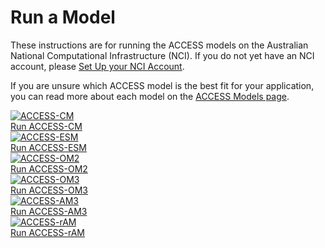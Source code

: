 # Run a Model
These instructions are for running the ACCESS models on the Australian National Computational Infrastructure (NCI). If you do not yet have an NCI account, please [Set Up your NCI Account](/getting_started/set_up_nci_account).

If you are unsure which ACCESS model is the best fit for your application, you can read more about each model on the [ACCESS Models page](/models/access_models).

<div class="card-container">
    <!-- Run ACCESS-CM -->
    <a href="run_access-cm2" class="vertical-card aspect-ratio1to1">
        <div class="card-image-container">
            <img class="img-contain with-padding white-background" src="/assets/model-config-logos/model_visualisation/access_cm_model_visualisation.png" alt="ACCESS-CM">
        </div>
        <div class="card-text-container bold">   
            Run ACCESS-CM
        </div>
    </a>
    <!-- Run ACCESS-ESM -->
    <a href="run_access-esm" class="vertical-card aspect-ratio1to1">
        <div class="card-image-container">
            <img class="img-contain with-padding white-background" src="/assets/model-config-logos/model_visualisation/access_esm_model_visualisation.png" alt="ACCESS-ESM">
        </div>
        <div class="card-text-container bold">   
            Run ACCESS-ESM
        </div>
    </a>
    <!-- Run ACCESS-OM2 -->
    <a href="run_access-om2" class="vertical-card aspect-ratio1to1">
        <div class="card-image-container">
            <img class="img-contain with-padding white-background" src="/assets/model-config-logos/model_visualisation/access_om2_model_visualisation.png" alt="ACCESS-OM2">
        </div>
        <div class="card-text-container bold">   
            Run ACCESS-OM2
        </div>
    </a>
    <!-- Run ACCESS-OM3 -->
    <a href="run_access-om3" class="vertical-card aspect-ratio1to1">
        <div class="card-image-container">
            <img class="img-contain with-padding white-background" src="/assets/model-config-logos/model_visualisation/access_om3_model_visualisation.png" alt="ACCESS-OM3">
        </div>
        <div class="card-text-container bold">   
            Run ACCESS-OM3
        </div>
    </a>
    <!-- Run ACCESS-AM3 -->
    <a href="/models/run-a-model/run-access-am3" class="vertical-card aspect-ratio1to1">
        <div class="card-image-container">
            <img class="img-contain with-padding white-background" src="/assets/model-config-logos/model_visualisation/access_om3_model_visualisation.png" alt="ACCESS-AM3">
        </div>
        <div class="card-text-container bold">   
            Run ACCESS-AM3
        </div>
    </a>
    <!-- Run ACCESS-rAM -->
    <a href="run_access-ram" class="vertical-card aspect-ratio1to1">
        <div class="card-image-container">
            <img class="img-contain with-padding white-background" src="/assets/model-config-logos/model_visualisation/access_ram_model_visualisation.png" alt="ACCESS-rAM">
        </div>
        <div class="card-text-container bold">   
            Run ACCESS-rAM
        </div>
    </a>
</div>
